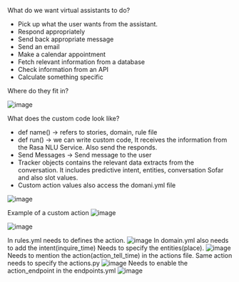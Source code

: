 What do we want virtual assistants to do?

- Pick up what the user wants from the assistant.
- Respond appropriately
- Send back appropriate message
- Send an email
- Make a calendar appointment
- Fetch relevant information from a database
- Check information from an API
- Calculate something specific

Where do they fit in?

![image](/assets/Pasted%20image%2020230125080436.png)

What does the custom code look like?

- def name() -> refers to stories, domain, rule file
- def run() -> we can write custom code, It receives the information from the Rasa NLU Service. Also send the responds.
- Send Messages -> Send message to the user
- Tracker objects contains the relevant data extracts from the conversation. It includes predictive intent, entities, conversation Sofar and also slot values.
- Custom action values also access the domani.yml file

![image](/assets/Pasted%20image%2020230125080715.png)

Example of a custom action
![image](/assets/Pasted%20image%2020230125081517.png)

![image](/assets/Pasted%20image%2020230125173832.png)

In rules.yml needs to defines the action.
![image](/assets/Pasted%20image%2020230125174129.png)
In domain.yml also needs to add the intent(inquire_time)
Needs to specify the entities(place).
![image](/assets/Pasted%20image%2020230125174155.png)
Needs to mention the action(action_tell_time) in the actions file. Same action needs to specify the actions.py
![image](/assets/Pasted%20image%2020230125174736.png)
Needs to enable the action_endpoint in the endpoints.yml
![image](/assets/Pasted%20image%2020230125182153.png)
